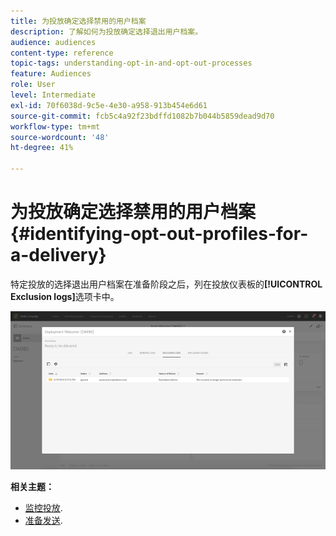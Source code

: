 ```yaml
---
title: 为投放确定选择禁用的用户档案
description: 了解如何为投放确定选择退出用户档案。
audience: audiences
content-type: reference
topic-tags: understanding-opt-in-and-opt-out-processes
feature: Audiences
role: User
level: Intermediate
exl-id: 70f6038d-9c5e-4e30-a958-913b454e6d61
source-git-commit: fcb5c4a92f23bdffd1082b7b044b5859dead9d70
workflow-type: tm+mt
source-wordcount: '48'
ht-degree: 41%

---
```


# 为投放确定选择禁用的用户档案{#identifying-opt-out-profiles-for-a-delivery}

特定投放的选择退出用户档案在准备阶段之后，列在投放仪表板的&#x200B;**[!UICONTROL Exclusion logs]**&#x200B;选项卡中。

![](assets/exclusion_blocklisting.png)

**相关主题：**

* [监控投放](../../sending/using/monitoring-a-delivery.md#exclusion-logs).
* [准备发送](../../sending/using/preparing-the-send.md).

